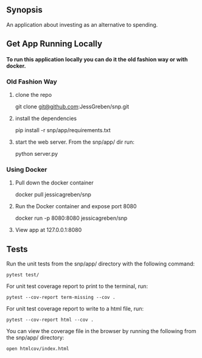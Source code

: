## Synopsis
An application about investing as an alternative to spending.  

## Get App Running Locally

#### To run this application locally you can do it the old fashion way or with docker.

### Old Fashion Way

1. clone the repo

    git clone git@github.com:JessGreben/snp.git
  
2. install the dependencies

    pip install -r snp/app/requirements.txt
    
3. start the web server. From the snp/app/ dir run:

    python server.py
    
### Using Docker
    
1. Pull down the docker container
    
    docker pull jessicagreben/snp

2. Run the Docker container and expose port 8080

    docker run -p 8080:8080 jessicagreben/snp
    
3. View app at 127.0.0.1:8080
    
## Tests

Run the unit tests from the snp/app/ directory with the following command:

    pytest test/
 
For unit test coverage report to print to the terminal, run:

    pytest --cov-report term-missing --cov .
    
For unit test coverage report to write to a html file, run:

    pytest --cov-report html --cov .
    
You can view the coverage file in the browser by running the following from the snp/app/ directory:

    open htmlcov/index.html
